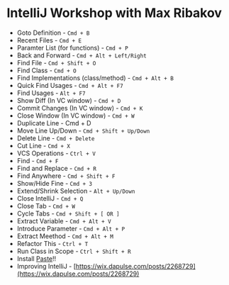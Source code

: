 <h1>IntelliJ Workshop with Max Ribakov</h1>

* Goto Definition - `Cmd + B`
* Recent Files - `Cmd + E`
* Paramter List (for functions) - `Cmd + P`
* Back and Forward - `Cmd + Alt + Left/Right`
* Find File - `Cmd + Shift + O`
* Find Class - `Cmd + O`
* Find Implementations (class/method) - `Cmd + Alt + B`
* Quick Find Usages - `Cmd + Alt + F7`
* Find Usages - `Alt + F7`
* Show Diff (In VC window) - `Cmd + D`
* Commit Changes (In VC window) - `Cmd + K`
* Close Window (In VC window) - `Cmd + W`
* Duplicate Line - Cmd + D
* Move Line Up/Down - `Cmd + Shift + Up/Down`
* Delete Line - `Cmd + Delete`
* Cut Line - `Cmd + X`
* VCS Operations - `Ctrl + V`
* Find - `Cmd + F`
* Find and Replace - `Cmd + R`
* Find Anywhere - `Cmd + Shift + F`
* Show/Hide Fine - `Cmd + 3`
* Extend/Shrink Selection - `Alt + Up/Down`
* Close IntelliJ - `Cmd + Q`
* Close Tab - `Cmd + W`
* Cycle Tabs - `Cmd + Shift + [ OR ]`
* Extract Variable - `Cmd + Alt + V`
* Introduce Parameter - `Cmd + Alt + P`
* Extract Meethod - `Cmd + Alt + M`
* Refactor This - `Ctrl + T`
* Run Class in Scope - `Ctrl + Shift + R`
* Install [Paste](https://itunes.apple.com/us/app/paste-clipboard-history-manager/id967805235?mt=12)!!
* Improving IntelliJ - [https://wix.dapulse.com/posts/2268729](https://wix.dapulse.com/posts/2268729)
